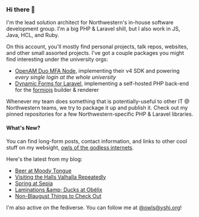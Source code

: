 ### Hi there 👋
I'm the lead solution architect for Northwestern's in-house software development group. I'm a big PHP & Laravel shill, but I also work in JS, Java, HCL, and Ruby.

On this account, you'll mostly find personal projects, talk repos, websites, and other small assorted projects. I've got a couple packages you might find interesting under the university orgs:

- [OpenAM Duo MFA Node](https://github.com/NUIT-ISO/duo-universal-prompt-auth-node), implementing their v4 SDK and powering *every single login at the whole university*
- [Dynamic Forms for Laravel](https://github.com/NIT-Administrative-Systems/dynamic-forms), implementing a self-hosted PHP back-end for the [formiojs](https://github.com/formio/formio.js/) builder & renderer

Whenever my team does something that is potentially-useful to other IT @ Northwestern teams, we try to package it up and publish it. Check out my pinned repositories for a few Northwestern-specific PHP & Laravel libraries.

#### What's New?
You can find long-form posts, contact information, and links to other cool stuff on my websight, [owls of the godless internets](https://godless-internets.org).

Here's the latest from my blog:

<!-- BLOG-POST-LIST:START -->
- [Beer at Moody Tongue](https://godless-internets.org/2025/08/07/beer-at-moody-tongue)
- [Visiting the Halls Valhalla Repeatedly](https://godless-internets.org/2025/08/06/visiting-the-halls-valhalla-repeatedly)
- [Spring at Sepia](https://godless-internets.org/2025/08/05/spring-at-sepia)
- [Laminations &amp;amp; Ducks at Obélix](https://godless-internets.org/2025/08/04/laminations-ducks-at-obelix)
- [Non-Blaugust Things to Check Out](https://godless-internets.org/2025/08/03/non-blaugust-things-to-check-out)
<!-- BLOG-POST-LIST:END -->

I'm also active on the fediverse. You can follow me at [@owls@yshi.org](https://mastodon.yshi.org/@owls)!
